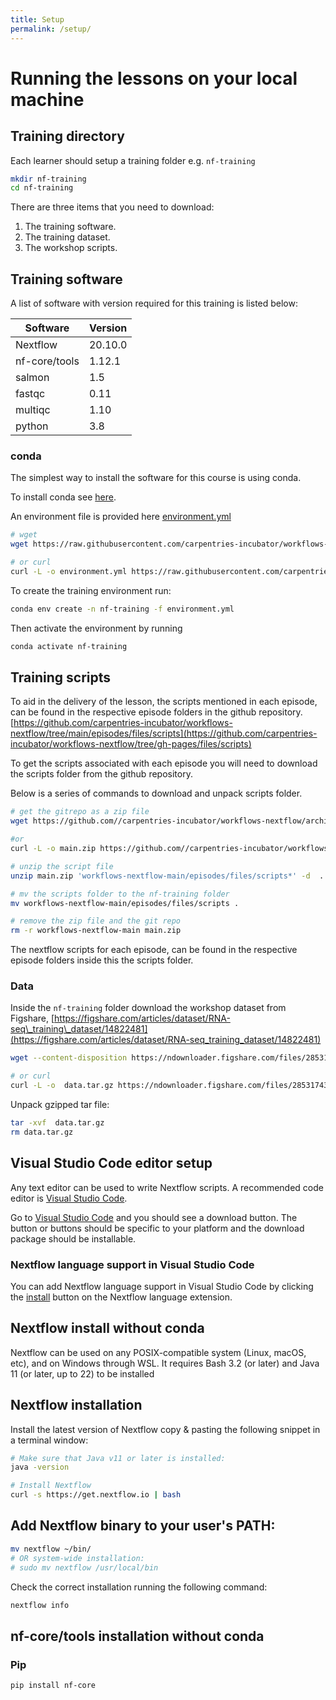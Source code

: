 ```yaml
---
title: Setup
permalink: /setup/
---
```





# Running the lessons on your local machine

## Training directory

Each learner should setup a training folder e.g. `nf-training`

```bash
mkdir nf-training
cd nf-training
```


There are three items that you need to download:


1. The training software.
2. The training dataset.
3. The workshop scripts.



## Training software

A list of software with version required for this training is listed below:

|Software|Version|
|--------|-------|
|Nextflow|20.10.0|
|nf-core/tools|1.12.1|
|salmon|1.5|
|fastqc|0.11|
|multiqc|1.10|
|python|3.8|

### conda

The simplest way to install the software for this course is using conda.


To install conda see [here](https://carpentries-incubator.github.io/introduction-to-conda-for-data-scientists/setup/). 

An environment file is provided here [environment.yml](https://raw.githubusercontent.com/carpentries-incubator/workflows-nextflow/main/episodes/data/environment.yml)

```bash
# wget
wget https://raw.githubusercontent.com/carpentries-incubator/workflows-nextflow/main/episodes/data/environment.yml

# or curl 
curl -L -o environment.yml https://raw.githubusercontent.com/carpentries-incubator/workflows-nextflow/main/episodes/data/environment.yml
```

To create the training environment run:

```bash
conda env create -n nf-training -f environment.yml
```

Then activate the environment by running

```bash
conda activate nf-training
```

## Training scripts


To aid in the delivery of the lesson, the scripts mentioned in each episode, can be found in the respective episode folders in the github repository.
[https://github.com/carpentries-incubator/workflows-nextflow/tree/main/episodes/files/scripts](https://github.com/carpentries-incubator/workflows-nextflow/tree/gh-pages/files/scripts)

To get the scripts associated with each episode you will need to download the scripts folder from the github repository.

Below is a series of commands to download and unpack scripts folder.

```bash
# get the gitrepo as a zip file
wget https://github.com//carpentries-incubator/workflows-nextflow/archive/main.zip

#or
curl -L -o main.zip https://github.com//carpentries-incubator/workflows-nextflow/archive/main.zip

# unzip the script file
unzip main.zip 'workflows-nextflow-main/episodes/files/scripts*' -d  .

# mv the scripts folder to the nf-training folder 
mv workflows-nextflow-main/episodes/files/scripts .

# remove the zip file and the git repo
rm -r workflows-nextflow-main main.zip
```

The nextflow scripts for each episode, can be found in the respective episode folders inside this the scripts folder.


### Data

Inside the `nf-training` folder download the workshop dataset from Figshare, [https://figshare.com/articles/dataset/RNA-seq\_training\_dataset/14822481](https://figshare.com/articles/dataset/RNA-seq_training_dataset/14822481)

```bash
wget --content-disposition https://ndownloader.figshare.com/files/28531743

# or curl
curl -L -o  data.tar.gz https://ndownloader.figshare.com/files/28531743
```

Unpack gzipped tar file:

```bash
tar -xvf  data.tar.gz
rm data.tar.gz
```

## Visual Studio Code editor setup

Any text editor can be used to write Nextflow scripts. A recommended  code editor is [Visual Studio Code](https://code.visualstudio.com/).

Go to [Visual Studio Code](https://code.visualstudio.com/) and you should see a download button. The button or buttons should be specific to your platform and the download package should be  installable.


### Nextflow language support in Visual Studio Code

You can add Nextflow language support in Visual Studio Code by clicking the [install](https://marketplace.visualstudio.com/items?itemName=nextflow.nextflow) button on the Nextflow language extension.


## Nextflow install without conda

Nextflow can be used on any POSIX-compatible system (Linux, macOS, etc), and on Windows through WSL. It requires Bash 3.2 (or later) and Java 11 (or later, up to 22) to be installed

## Nextflow installation

Install the latest version of Nextflow copy \& pasting the following snippet in a terminal window:

```bash
# Make sure that Java v11 or later is installed:
java -version

# Install Nextflow
curl -s https://get.nextflow.io | bash
```

## Add Nextflow binary to your user's PATH:

```bash
mv nextflow ~/bin/
# OR system-wide installation:
# sudo mv nextflow /usr/local/bin
```

Check the correct installation running the following command:

```bash
nextflow info
```

## nf-core/tools installation without conda

### Pip

```bash
pip install nf-core
```





